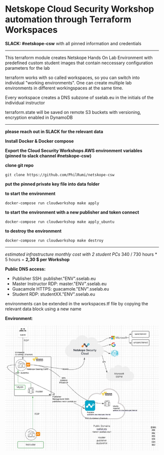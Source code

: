 ﻿**<h1> Netskope Cloud Security Workshop automation through Terraform Workspaces </h1>**

  **SLACK: #netskope-csw** with all pinned information and credentials

--- 

This terraform module creates Netskope Hands On Lab Environment with predefined custom student images that contain neccessary configuration parameters for the lab

terraform works with so called workspaces, so you can switch into individual "working environments". One can create multiple lab environments in different workingspaces at the same time.

Every workspace creates a DNS subzone of sselab.eu in the initials of the individual instructor

terraform.state will be saved on remote S3 buckets with versioning, encryption enabled in DynamoDB

---

**please reach out in SLACK for the relevant data**

**Install Docker & Docker compose**

**Export the Cloud Security Workshops AWS environment variables (pinned to slack channel #netskope-csw)**

**clone git repo**

```
git clone https://github.com/PhilRumi/netskope-csw
```
**put the pinned private key file into data folder**<br>

**to start the environment**<br>
```
docker-compose run cloudworkshop make apply
```

**to start the environment with a new publisher and token connect**<br>

```
docker-compose run cloudworkshop make apply_ubuntu
```

**to destroy the environment**<br>

```
docker-compose run cloudworkshop make destroy
```
---


**estimated infrastructure monthly cost* with 2 student PCs* 340 / 730 hours * 5 hours = **2,30 $ per Workshop**


**Public DNS access:**

- Publisher SSH: publisher."ENV".sselab.eu
- Master Instructor RDP: master."ENV".sselab.eu
- Guacamole HTTPS: guacamole."ENV".sselab.eu
- Student RDP: studentXX."ENV".sselab.eu

environments can be extended in the workspaces.tf file by copying the relevant data block using a new name

**Environment**: 

![LAB ENVIRONMENT](Images/lab.jpg)
